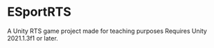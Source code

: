 # ESportRTS
 A Unity RTS game project made for teaching purposes
 Requires Unity 2021.1.3f1 or later.
